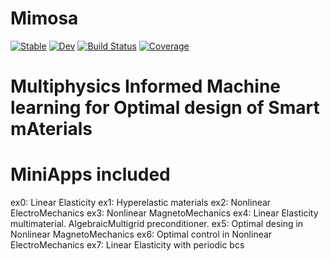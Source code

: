 # Mimosa

[![Stable](https://img.shields.io/badge/docs-stable-blue.svg)](https://jmartfrut.github.io/Mimosa.jl/stable/)
[![Dev](https://img.shields.io/badge/docs-dev-blue.svg)](https://jmartfrut.github.io/Mimosa.jl/dev/)
[![Build Status](https://github.com/jmartfrut/Mimosa.jl/actions/workflows/CI.yml/badge.svg?branch=main)](https://github.com/jmartfrut/Mimosa.jl/actions/workflows/CI.yml?query=branch%3Amain)
[![Coverage](https://codecov.io/gh/jmartfrut/Mimosa.jl/branch/main/graph/badge.svg)](https://codecov.io/gh/jmartfrut/Mimosa.jl)

# **M**ultiphysics **I**nformed **M**achine learning for **O**ptimal design of **S**mart m**A**terials

# MiniApps included 
ex0: Linear Elasticity
ex1: Hyperelastic materials
ex2: Nonlinear ElectroMechanics
ex3: Nonlinear MagnetoMechanics
ex4: Linear Elasticity multimaterial. AlgebraicMultigrid preconditioner.
ex5: Optimal desing in Nonlinear MagnetoMechanics 
ex6: Optimal control in Nonlinear ElectroMechanics 
ex7: Linear Elasticity with periodic bcs

